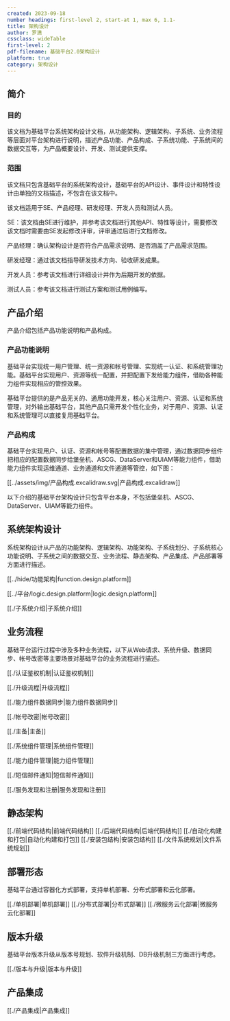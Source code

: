 ```yaml
---
created: 2023-09-18
number headings: first-level 2, start-at 1, max 6, 1.1-
title: 架构设计
author: 罗潇
cssclass: wideTable
first-level: 2
pdf-filename: 基础平台2.0架构设计
platform: true
category: 架构设计
---
```


## 简介

### 目的

该文档为基础平台系统架构设计文档，从功能架构、逻辑架构、子系统、业务流程等层面对平台架构进行说明，描述产品功能、产品构成、子系统功能、子系统间的数据交互等，为产品概要设计、开发、测试提供支撑。

### 范围

该文档只包含基础平台的系统架构设计，基础平台的API设计、事件设计和特性设计由单独的文档描述，不包含在该文档中。

该文档适用于SE、产品经理、研发经理、开发人员和测试人员。

SE：该文档由SE进行维护，并参考该文档进行其他API、特性等设计，需要修改该文档时需要由SE发起修改评审，评审通过后进行文档修改。

产品经理：确认架构设计是否符合产品需求说明、是否涵盖了产品需求范围。

研发经理：通过该文档指导研发技术方向、验收研发成果。

开发人员：参考该文档进行详细设计并作为后期开发的依据。

测试人员：参考该文档进行测试方案和测试用例编写。

## 产品介绍

产品介绍包括产品功能说明和产品构成。

### 产品功能说明

基础平台实现统一用户管理、统一资源和帐号管理、实现统一认证、和系统管理功能。基础平台实现用户、资源等统一配置，并把配置下发给能力组件，借助各种能力组件实现相应的管控效果。

基础平台提供的是产品无关的、通用功能开发，核心关注用户、资源、认证和系统管理，对外输出基础平台，其他产品只需开发个性化业务，对于用户、资源、认证和系统管理可以直接复用基础平台。

### 产品构成

基础平台实现用户、认证、资源和帐号等配置数据的集中管理，通过数据同步组件把相应的配置数据同步给堡垒机、ASCG、DataServer和UIAM等能力组件，借助能力组件实现运维通道、业务通道和文件通道等管控，如下图：

[[../assets/img/产品构成.excalidraw.svg|产品构成.excalidraw]]

以下介绍的基础平台架构设计只包含平台本身，不包括堡垒机、ASCG、DataServer、UIAM等能力组件。


## 系统架构设计

系统架构设计从产品的功能架构、逻辑架构、功能架构、子系统划分、子系统核心功能说明、子系统之间的数据交互、业务流程、静态架构、产品集成、产品部署等方面进行描述。


[[../hide/功能架构|function.design.platform]]

[[../平台/logic.design.platform|logic.design.platform]]

[[./子系统介绍|子系统介绍]]


## 业务流程

基础平台运行过程中涉及多种业务流程，以下从Web请求、系统升级、数据同步、帐号改密等主要场景对基础平台的业务流程进行描述。

[[./认证鉴权机制|认证鉴权机制]]

[[./升级流程|升级流程]]

[[./能力组件数据同步|能力组件数据同步]]

[[./帐号改密|帐号改密]]

[[./主备|主备]]

[[./系统组件管理|系统组件管理]]

[[./能力组件管理|能力组件管理]]

[[./短信邮件通知|短信邮件通知]]

[[./服务发现和注册|服务发现和注册]]



## 静态架构

[[./前端代码结构|前端代码结构]]
[[./后端代码结构|后端代码结构]]
[[./自动化构建和打包|自动化构建和打包]]
[[./安装包结构|安装包结构]]
[[./文件系统规划|文件系统规划]]


## 部署形态

基础平台通过容器化方式部署，支持单机部署、分布式部署和云化部署。

[[./单机部署|单机部署]]
[[./分布式部署|分布式部署]]
[[./微服务云化部署|微服务云化部署]]



## 版本升级

基础平台版本升级从版本号规划、软件升级机制、DB升级机制三方面进行考虑。

[[./版本与升级|版本与升级]]

## 产品集成

[[./产品集成|产品集成]]


